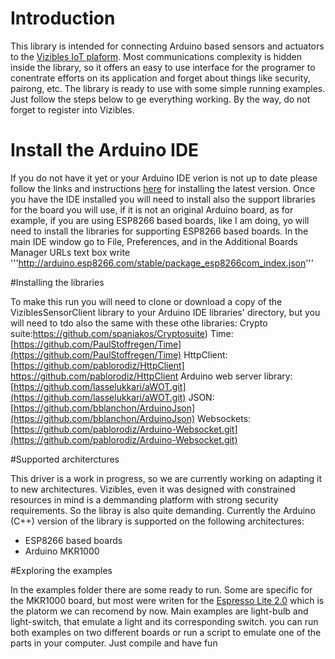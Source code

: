 # Introduction

This library is intended for connecting Arduino based sensors and actuators to the [Vizibles IoT plaform](https://vizibles.com). Most communications complexity is hidden inside the library, so it offers an easy to use interface for the programer to conentrate efforts on its application and forget about things like security, pairong, etc.
The library is ready to use with some simple running examples. Just follow the steps below to ge everything working. By the way, do not forget to register into Vizibles.
 
# Install the Arduino IDE

If you do not have it yet or your Arduino IDE verion is not up to date please follow the links and instructions [here](https://www.arduino.cc/en/main/software) for installing the latest version.
Once you have the IDE installed you will need to install also the support libraries for the board you will use, if it is not an original Arduino board, as for example, if you are using ESP8266 based boards, like I am doing, yo will need to install the libraries for supporting ESP8266 based boards. In the main IDE window go to File, Preferences, and in the Additional Boards Manager URLs text box write '''http://arduino.esp8266.com/stable/package_esp8266com_index.json'''

#Installing the libraries

To make this run you will need to clone or download a copy of the ViziblesSensorClient library to your Arduino IDE libraries' directory, but you will need to tdo also the same with these othe libraries:
Crypto suite:https://github.com/spaniakos/Cryptosuite)
Time:[https://github.com/PaulStoffregen/Time](https://github.com/PaulStoffregen/Time)
HttpClient:[https://github.com/pablorodiz/HttpClient] https://github.com/pablorodiz/HttpClient
Arduino web server library:[https://github.com/lasselukkari/aWOT.git](https://github.com/lasselukkari/aWOT.git)
JSON: [https://github.com/bblanchon/ArduinoJson](https://github.com/bblanchon/ArduinoJson)
Websockets: [https://github.com/pablorodiz/Arduino-Websocket.git](https://github.com/pablorodiz/Arduino-Websocket.git)

#Supported architerctures

This driver is a work in progress, so we are currently working on adapting it to new architectures. Vizibles, even it was designed with constrained resources in mind is a demmanding platform with strong security requirements. So the libray is also quite demanding. Currently the Arduino (C++) version of the library is supported on the following architectures:
- ESP8266 based boards
- Arduino MKR1000

#Exploring the examples

In the examples folder there are some ready to run. Some are specific for the MKR1000 board, but most were writen for the [Espresso Lite 2.0](http://www.espressolite.com/) which is the platorm we can recomend by now.
Main examples are light-bulb and light-switch, that emulate a light and its corresponding switch. 
you can run both examples on two different boards or run a script to emulate one of the parts in your computer. Just compile and have fun 